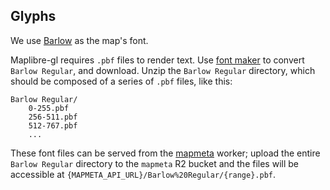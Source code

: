 ## Glyphs

We use [Barlow](https://github.com/jpt/barlow) as the map's font.

Maplibre-gl requires `.pbf` files to render text. Use [font maker](https://maplibre.org/font-maker/) to convert `Barlow Regular`, and download. Unzip the `Barlow Regular` directory, which should be composed of a series of `.pbf` files, like this:

```
Barlow Regular/
    0-255.pbf
    256-511.pbf
    512-767.pbf
    ...
```

These font files can be served from the [mapmeta](../../workers/mapmeta/) worker; upload the entire `Barlow Regular` directory to the `mapmeta` R2 bucket and the files will be accessible at `{MAPMETA_API_URL}/Barlow%20Regular/{range}.pbf`.
